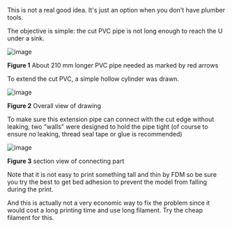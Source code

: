 This is not a real good idea. It's just an option when you don't have plumber tools. 

The objective is simple: the cut PVC pipe is not long enough to reach the U under a sink. 

![image](https://github.com/treesess/STEAMRELAY/assets/20311124/70440b43-a631-4330-9402-04cda47ac720)

**Figure 1** About 210 mm longer PVC pipe needed as marked by red arrows

To extend the cut PVC, a simple hollow cylinder was drawn. 

![image](https://github.com/treesess/STEAMRELAY/assets/20311124/6bfa553b-d35c-4adc-8a40-57848526c548)

**Figure 2** Overall view of drawing

To make sure this extension pipe can connect with the cut edge without leaking, two "walls" were designed to hold the pipe tight (of course to ensure no leaking, thread seal tape or glue is recommended)

![image](https://github.com/treesess/STEAMRELAY/assets/20311124/f2091518-acb8-4496-b538-f7f0e00f8a20)

**Figure 3** section view of connecting part

Note that it is not easy to print something tall and thin by FDM so be sure you try the best to get bed adhesion to prevent the model from falling during the print. 

And this is actually not a very economic way to fix the problem since it would cost a long printing time and use long filament. Try the cheap filament for this. 

